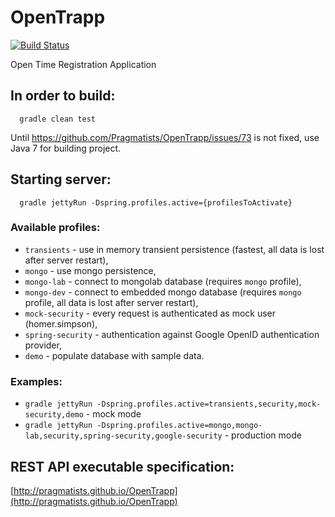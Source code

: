 OpenTrapp
=========

[![Build Status](https://secure.travis-ci.org/Pragmatists/OpenTrapp.png)](http://travis-ci.org/Pragmatists/OpenTrapp)

Open Time Registration Application

## In order to build:
```
  gradle clean test
```
Until https://github.com/Pragmatists/OpenTrapp/issues/73 is not fixed, use Java 7 for building project.
## Starting server:
```
  gradle jettyRun -Dspring.profiles.active={profilesToActivate}
```
### Available profiles:
 * ```transients``` - use in memory transient persistence (fastest, all data is lost after server restart),
 * ```mongo``` - use mongo persistence,
 * ```mongo-lab``` - connect to mongolab database (requires ```mongo``` profile),
 * ```mongo-dev``` - connect to embedded mongo database (requires ```mongo``` profile, all data is lost after server restart),
 * ```mock-security``` - every request is authenticated as mock user (homer.simpson),
 * ```spring-security``` - authentication against Google OpenID authentication provider,
 * ```demo``` - populate database with sample data.
 
### Examples:
 * ```gradle jettyRun -Dspring.profiles.active=transients,security,mock-security,demo``` - mock mode
 * ```gradle jettyRun -Dspring.profiles.active=mongo,mongo-lab,security,spring-security,google-security``` - production mode
 
## REST API executable specification:
[http://pragmatists.github.io/OpenTrapp](http://pragmatists.github.io/OpenTrapp)
